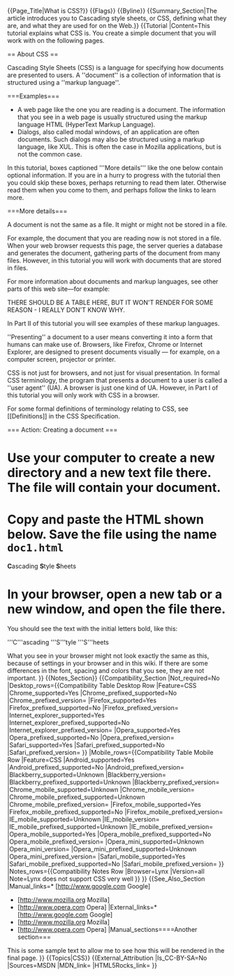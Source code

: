 {{Page_Title|What is CSS?}}
{{Flags}}
{{Byline}}
{{Summary_Section|The article introduces you to Cascading style sheets, or CSS, defining what they are, and what they are used for on the Web.}}
{{Tutorial
|Content=This tutorial explains what CSS is. You create a simple document that you will work with on the following pages.
 
== About CSS ==
 
Cascading Style Sheets (CSS) is a language for specifying how documents are presented to users. A ''document'' is a collection of information that is structured using a ''markup language''.

===Examples===

* A web page like the one you are reading is a document. The information that you see in a web page is usually structured using the markup language HTML (HyperText Markup Language).
* Dialogs, also called modal windows, of an application are often documents. Such dialogs may also be structured using a markup language, like XUL. This is often the case in Mozilla applications, but is not the common case.
  
In this tutorial, boxes captioned '''More details''' like the one below contain optional information. If you are in a hurry to progress with the tutorial then you could skip these boxes, perhaps returning to read them later. Otherwise read them when you come to them, and perhaps follow the links to learn more.
  
===More details===

A document is not the same as a file. It might or might not be stored in a file.
 
For example, the document that you are reading now is not stored in a file. When your web browser requests this page, the server queries a database and generates the document, gathering parts of the document from many files. However, in this tutorial you will work with documents that are stored in files.

For more information about documents and markup languages, see other parts of this web site—for example:

THERE SHOULD BE A TABLE HERE, BUT IT WON'T RENDER FOR SOME REASON - I REALLY DON'T KNOW WHY.

<!--{|
|-
| [[HTML]] || for web pages
|-
| [[XML]] || for structured documents in general
|-
| [[SVG]] || for graphics
|-
| [[XUL]] || for user interfaces in Mozilla
|}-->

In Part II of this tutorial you will see examples of these markup languages.

''Presenting'' a document to a user means converting it into a form that humans can make use of. Browsers, like Firefox, Chrome or Internet Explorer, are designed to present documents visually — for example, on a computer screen, projector or printer.

CSS is not just for browsers, and not just for visual presentation. In formal CSS terminology, the program that presents a document to a user is called a ''user agent'' (UA). A browser is just one kind of UA. However, in Part I of this tutorial you will only work with CSS in a browser.
 
For some formal definitions of terminology relating to CSS, see [[Definitions]] in the CSS Specification.

=== Action: Creating a document ===
 
# Use your computer to create a new directory and a new text file there. The file will contain your document.
# Copy and paste the HTML shown below. Save the file using the name <code>doc1.html</code>

<syntaxhighlight lang="html5"><!DOCTYPE html>
 <html>
   <head>
   <meta charset="UTF-8">
   <title>Sample document</title>
   <link rel="stylesheet" href="style1.css">
   </head>
   <body>
     <p>
       <strong>C</strong>ascading
       <strong>S</strong>tyle
       <strong>S</strong>heets
     </p>
   </body>
 </html></syntaxhighlight>

# In your browser, open a new tab or a new window, and open the file there.

You should see the text with the initial letters bold, like this:

'''C'''ascading '''S'''tyle '''S'''heets

What you see in your browser might not look exactly the same as this, because of settings in your browser and in this wiki. If there are some differences in the font, spacing and colors that you see, they are not important.
}}
{{Notes_Section}}
{{Compatibility_Section
|Not_required=No
|Desktop_rows={{Compatibility Table Desktop Row
|Feature=CSS
|Chrome_supported=Yes
|Chrome_prefixed_supported=No
|Chrome_prefixed_version=
|Firefox_supported=Yes
|Firefox_prefixed_supported=No
|Firefox_prefixed_version=
|Internet_explorer_supported=Yes
|Internet_explorer_prefixed_supported=No
|Internet_explorer_prefixed_version=
|Opera_supported=Yes
|Opera_prefixed_supported=No
|Opera_prefixed_version=
|Safari_supported=Yes
|Safari_prefixed_supported=No
|Safari_prefixed_version=
}}
|Mobile_rows={{Compatibility Table Mobile Row
|Feature=CSS
|Android_supported=Yes
|Android_prefixed_supported=No
|Android_prefixed_version=
|Blackberry_supported=Unknown
|Blackberry_version=
|Blackberry_prefixed_supported=Unknown
|Blackberry_prefixed_version=
|Chrome_mobile_supported=Unknown
|Chrome_mobile_version=
|Chrome_mobile_prefixed_supported=Unknown
|Chrome_mobile_prefixed_version=
|Firefox_mobile_supported=Yes
|Firefox_mobile_prefixed_supported=No
|Firefox_mobile_prefixed_version=
|IE_mobile_supported=Unknown
|IE_mobile_version=
|IE_mobile_prefixed_supported=Unknown
|IE_mobile_prefixed_version=
|Opera_mobile_supported=Yes
|Opera_mobile_prefixed_supported=No
|Opera_mobile_prefixed_version=
|Opera_mini_supported=Unknown
|Opera_mini_version=
|Opera_mini_prefixed_supported=Unknown
|Opera_mini_prefixed_version=
|Safari_mobile_supported=Yes
|Safari_mobile_prefixed_supported=No
|Safari_mobile_prefixed_version=
}}
|Notes_rows={{Compatibility Notes Row
|Browser=Lynx
|Version=all
|Note=Lynx does not support CSS very well
}}
}}
{{See_Also_Section
|Manual_links=* [http://www.google.com Google]
* [http://www.mozilla.org Mozilla]
* [http://www.opera.com Opera]
|External_links=* [http://www.google.com Google]
* [http://www.mozilla.org Mozilla]
* [http://www.opera.com Opera]
|Manual_sections====Another section===

This is some sample text to allow me to see how this will be rendered in the final page.
}}
{{Topics|CSS}}
{{External_Attribution
|Is_CC-BY-SA=No
|Sources=MSDN
|MDN_link=
|HTML5Rocks_link=
}}
